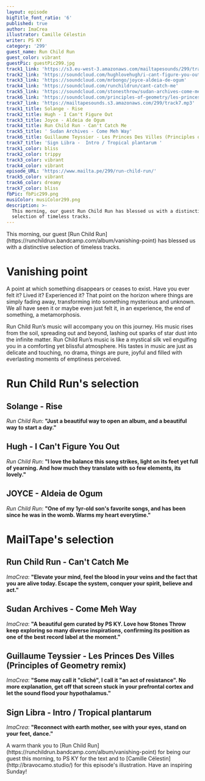```yaml
---
layout: episode
bigTitle_font_ratio: '6'
published: true
author: ImaCrea
illustrator: Camille Célestin
writer: PS KY
category: '299'
guest_name: Run Child Run
guest_color: vibrant
guestPic: guestPic299.jpg
track1_link: 'https://s3.eu-west-3.amazonaws.com/mailtapesounds/299/track1.mp3'
track2_link: 'https://soundcloud.com/hughlovehugh/i-cant-figure-you-out-fvm-2-24bit-441'
track3_link: 'https://soundcloud.com/mrbongo/joyce-aldeia-de-ogum'
track4_link: 'https://soundcloud.com/runchildrun/cant-catch-me'
track5_link: 'https://soundcloud.com/stonesthrow/sudan-archives-come-meh-way'
track6_link: 'https://soundcloud.com/principles-of-geometry/les-princes-des-villes-principles-of-geometrys-guillaume-teyssiers-les-princes-des-villes'
track7_link: 'https://mailtapesounds.s3.amazonaws.com/299/track7.mp3'
track1_title: Solange - Rise
track2_title: Hugh - I Can't Figure Out
track3_title: Joyce - Aldeia de Ogum
track4_title: Run Child Run - Can't Catch Me
track5_title: ' Sudan Archives - Come Meh Way'
track6_title: Guillaume Teyssier - Les Princes Des Villes (Principles of Geometry remix)
track7_title: 'Sign Libra -  Intro / Tropical plantarum '
track1_color: bliss
track2_color: trippy
track3_color: vibrant
track4_color: vibrant
episode_URL: 'https://www.mailta.pe/299/run-child-run/'
track5_color: vibrant
track6_color: dreamy
track7_color: bliss
fbPic: fbPic299.png
musiColor: musiColor299.png
description: >-
  This morning, our guest Run Child Run has blessed us with a distinctive
  selection of timeless tracks.
---
```

<p id="introduction">This morning, our guest [Run Child Run](https://runchildrun.bandcamp.com/album/vanishing-point) has blessed us with a distinctive selection of timeless tracks.</p>


# Vanishing point

A point at which something disappears or ceases to exist. Have you ever felt it? Lived it? Experienced it? That point on the horizon where things are simply fading away, transforming into something mysterious and unknown. We all have seen it or maybe even just felt it, in an experience, the end of something, a metamorphosis. 

Run Child Run’s music will accompany you on this journey. His music rises from the soil, spreading out and beyond, lashing out sparks of star dust into the infinite matter. Run Child Run’s music is like a mystical silk veil engulfing you in a comforting yet blissful atmosphere. His tastes in music are just as delicate and touching, no drama, things are pure, joyful and filled with everlasting moments of emptiness perceived. 


# Run Child Run's selection

## Solange - Rise
_Run Child Run_: **"**Just a beautiful way to open an album, and a beautiful way to start a day.**"**

## Hugh - I Can't Figure You Out
_Run Child Run_: **"**I love the balance this song strikes, light on its feet yet full of yearning. And how much they translate with so few elements, its lovely.**"**

## JOYCE - Aldeia de Ogum 
_Run Child Run_: **"**One of my 1yr-old son's favorite songs, and has been since he was in the womb. Warms my heart everytime.**"**


# MailTape's selection

## Run Child Run - Can't Catch Me
_ImaCrea_: **"**Elevate your mind, feel the blood in your veins and the fact that you are alive today. Escape the system, conquer your spirit, believe and act.**"**

## Sudan Archives - Come Meh Way
_ImaCrea_: **"**A beautiful gem curated by PS KY. Love how Stones Throw keep exploring so many diverse inspirations, confirming its position as one of the best record label at the moment.**"**

## Guillaume Teyssier - Les Princes Des Villes (Principles of Geometry remix)
_ImaCrea_: **"**Some may call it "cliché", I call it "an act of resistance". No more explanation, get off that screen stuck in your prefrontal cortex and let the sound flood your hypothalamus.**"**

## Sign Libra - Intro / Tropical plantarum 
_ImaCrea_: **"**Reconnect with earth mother, see with your eyes, stand on your feet, dance.**"**

<p id="outroduction">A warm thank you to [Run Child Run](https://runchildrun.bandcamp.com/album/vanishing-point) for being our guest this morning, to PS KY for the text and to [Camille Célestin](http://bravocamo.studio/) for this episode's illustration. Have an inspiring Sunday!</p>
